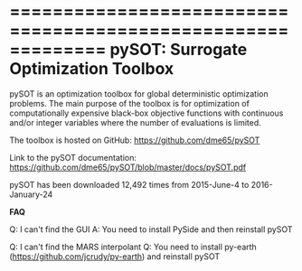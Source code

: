 =============================================================
pySOT: Surrogate Optimization Toolbox
=============================================================

pySOT is an optimization toolbox for global deterministic optimization problems.
The main purpose of the toolbox is for optimization of computationally expensive
black-box objective functions with continuous and/or integer variables where the
number of evaluations is limited.

The toolbox is hosted on GitHub: https://github.com/dme65/pySOT

Link to the pySOT documentation: https://github.com/dme65/pySOT/blob/master/docs/pySOT.pdf

pySOT has been downloaded 12,492 times from 2015-June-4 to 2016-January-24

**FAQ**

Q: I can't find the GUI
A: You need to install PySide and then reinstall pySOT

Q: I can't find the MARS interpolant
Q: You need to install py-earth (https://github.com/jcrudy/py-earth) and reinstall pySOT